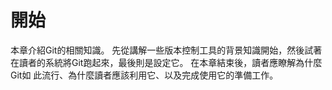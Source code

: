 # 開始

本章介紹Git的相關知識。 先從講解一些版本控制工具的背景知識開始，然後試著在讀者的系統將Git跑起來，最後則是設定它。 在本章結束後，讀者應瞭解為什麼Git如 此流行、為什麼讀者應該利用它、以及完成使用它的準備工作。
